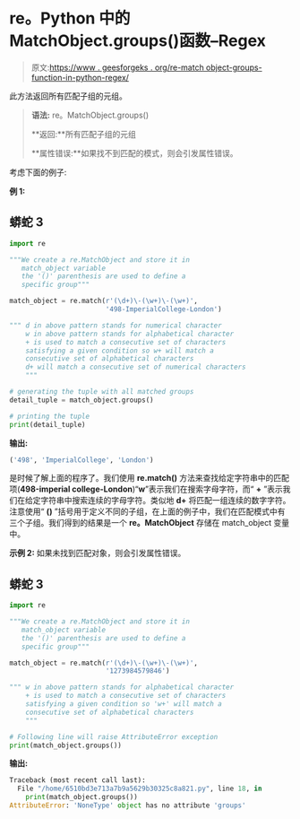 # re。Python 中的 MatchObject.groups()函数–Regex

> 原文:[https://www . geesforgeks . org/re-match object-groups-function-in-python-regex/](https://www.geeksforgeeks.org/re-matchobject-groups-function-in-python-regex/)

此方法返回所有匹配子组的元组。

> **语法:** re。MatchObject.groups()
> 
> **返回:**所有匹配子组的元组
> 
> **属性错误:**如果找不到匹配的模式，则会引发属性错误。

考虑下面的例子:

**例 1:**

## 蟒蛇 3

```py
import re

"""We create a re.MatchObject and store it in 
   match_object variable
   the '()' parenthesis are used to define a 
   specific group"""

match_object = re.match(r'(\d+)\-(\w+)\-(\w+)',
                        '498-ImperialCollege-London')

""" d in above pattern stands for numerical character
    w in above pattern stands for alphabetical character
    + is used to match a consecutive set of characters 
    satisfying a given condition so w+ will match a
    consecutive set of alphabetical characters
    d+ will match a consecutive set of numerical characters
    """

# generating the tuple with all matched groups
detail_tuple = match_object.groups()

# printing the tuple
print(detail_tuple)
```

**输出:**

```py
('498', 'ImperialCollege', 'London')
```

是时候了解上面的程序了。我们使用 **re.match()** 方法来查找给定字符串中的匹配项(**498-imperial college-London**)“**w**”表示我们在搜索字母字符，而“ **+** ”表示我们在给定字符串中搜索连续的字母字符。类似地 **d+** 将匹配一组连续的数字字符。注意使用“ **()** ”括号用于定义不同的子组，在上面的例子中，我们在匹配模式中有三个子组。我们得到的结果是一个 **re。MatchObject** 存储在 match_object 变量中。

**示例 2:** 如果未找到匹配对象，则会引发属性错误。

## 蟒蛇 3

```py
import re

"""We create a re.MatchObject and store it in 
   match_object variable
   the '()' parenthesis are used to define a 
   specific group"""

match_object = re.match(r'(\d+)\-(\w+)\-(\w+)', 
                        '1273984579846')

""" w in above pattern stands for alphabetical character
    + is used to match a consecutive set of characters 
    satisfying a given condition so 'w+' will match a
    consecutive set of alphabetical characters
    """

# Following line will raise AttributeError exception
print(match_object.groups())
```

**输出:**

```py
Traceback (most recent call last):
  File "/home/6510bd3e713a7b9a5629b30325c8a821.py", line 18, in 
    print(match_object.groups())
AttributeError: 'NoneType' object has no attribute 'groups'

```